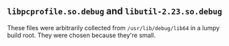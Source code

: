 ## `libpcprofile.so.debug` and `libutil-2.23.so.debug`

These files were arbitrarily collected from `/usr/lib/debug/lib64` in a lumpy
build root. They were chosen because they're small.
